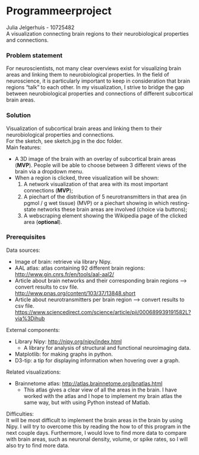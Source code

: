 # Programmeerproject
Julia Jelgerhuis - 10725482 <br />
A visualization connecting brain regions to their neurobiological properties and connections.

### Problem statement
For neuroscientists, not many clear overviews exist for visualizing brain areas and linking them to neurobiological properties. In the field of neuroscience, it is particularly important to keep in consideration that brain regions “talk” to each other. In my visualization, I strive to bridge the gap between neurobiological properties and connections of different subcortical brain areas. </br>

### Solution
Visualization of subcortical brain areas and linking them to their neurobiological properties and connections. </br>
For the sketch, see sketch.jpg in the doc folder. </br>
Main features:
* A 3D image of the brain with an overlay of subcortical brain areas (**MVP**). People will be able to choose between 3 different views of the brain via a dropdown menu.
* When a region is clicked, three visualization will be shown: 
  1. A network visualization of that area with its most important connections (**MVP**); 
  2. A piechart of the distribution of 5 neurotransmitters in that area (in pgmol / g wet tissue) (MVP) or a piechart showing in which  resting-state networks these brain areas are involved (choice via buttons); 
  3. A webscraping element showing the Wikipedia page of the clicked area (**optional**). 

### Prerequisites
Data sources:
* Image of brain: retrieve via library Nipy.
* AAL atlas: atlas containing 92 different brain regions: http://www.gin.cnrs.fr/en/tools/aal-aal2/ 
* Article about brain networks and their corresponding brain regions --> convert results to csv file.       http://www.pnas.org/content/103/37/13848.short 
* Article about neurotransmitters per brain region --> convert results to csv file.  https://www.sciencedirect.com/science/article/pii/000689939191582L?via%3Dihub 

External components:
* Library Nipy: http://nipy.org/nipy/index.html 
  * A library for analysis of structural and functional neuroimaging data.
* Matplotlib: for making graphs in python.
* D3-tip: a tip for displaying information when hovering over a graph.

Related visualizations:
* Brainnetome atlas: http://atlas.brainnetome.org/bnatlas.html 
  * This atlas gives a clear view of all the areas in the brain. I have worked with the atlas and I hope to implement my brain atlas the same way, but with using Python instead of Matlab. 
  
Difficulties: </br>
It will be most difficult to implement the brain areas in the brain by using Nipy. I will try to overcome this by reading the how to of this program in the next couple days. Furthermore, I would love to find more data to compare with brain areas, such as neuronal density, volume, or spike rates, so I will also try to find more data. 


